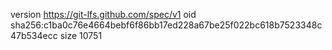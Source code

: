 version https://git-lfs.github.com/spec/v1
oid sha256:c1ba0c76e4664bebf6f86bb17ed228a67be25f022bc618b7523348c47b534ecc
size 10751
